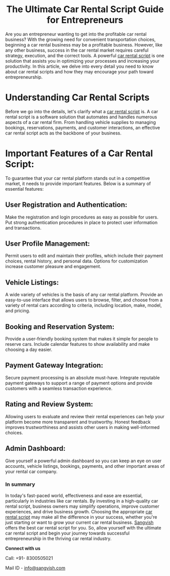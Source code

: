<h1 align="center">The Ultimate Car Rental Script Guide for Entrepreneurs</h1>

Are you an entrepreneur wanting to get into the profitable car rental business? With the growing need for convenient transportation choices, beginning a car rental business may be a profitable business. However, like any other business, success in the car rental market requires careful strategy, execution, and the correct tools. A powerful [car rental script](https://sangvish.com/car-rental-script/) is one solution that assists you in optimizing your processes and increasing your productivity. In this article, we delve into every detail you need to know about car rental scripts and how they may encourage your path toward entrepreneurship.

# Understanding Car Rental Scripts
Before we go into the details, let's clarify what a [car rental script](https://sangvish.com/car-rental-script/) is. A car rental script is a software solution that automates and handles numerous aspects of a car rental firm. From handling vehicle supplies to managing bookings, reservations, payments, and customer interactions, an effective car rental script acts as the backbone of your business.
# Important Features of a Car Rental Script:
To guarantee that your car rental platform stands out in a competitive market, it needs to provide important features. Below is a summary of essential features:
## User Registration and Authentication:
Make the registration and login procedures as easy as possible for users. Put strong authentication procedures in place to protect user information and transactions.
## User Profile Management:
Permit users to edit and maintain their profiles, which include their payment choices, rental history, and personal data. Options for customization increase customer pleasure and engagement.
## Vehicle Listings:
A wide variety of vehicles is the basis of any car rental platform. Provide an easy-to-use interface that allows users to browse, filter, and choose from a variety of rental cars according to criteria, including location, make, model, and pricing.
## Booking and Reservation System:
Provide a user-friendly booking system that makes it simple for people to reserve cars. Include calendar features to show availability and make choosing a day easier.
## Payment Gateway Integration:
Secure payment processing is an absolute must-have. Integrate reputable payment gateways to support a range of payment options and provide customers with a seamless transaction experience.
## Rating and Review System:
Allowing users to evaluate and review their rental experiences can help your platform become more transparent and trustworthy. Honest feedback improves trustworthiness and assists other users in making well-informed choices.
## Admin Dashboard:
Give yourself a powerful admin dashboard so you can keep an eye on user accounts, vehicle listings, bookings, payments, and other important areas of your rental car company.
### In summary
In today's fast-paced world, effectiveness and ease are essential, particularly in industries like car rentals. By investing in a high-quality car rental script, business owners may simplify operations, improve customer experiences, and drive business growth. Choosing the appropriate [car rental script](https://sangvish.com/car-rental-script/) may make all the difference in your success, whether you're just starting or want to grow your current car rental business. [Sangvish](https://sangvish.com/) offers the best car rental script for you. So, allow yourself with the ultimate car rental script and begin your journey towards successful entrepreneurship in the thriving car rental industry.

**Connect with us**

Call: +91- 8300505021

Mail ID - [info@sangvish.com](mailto:info@sangvish.com)
